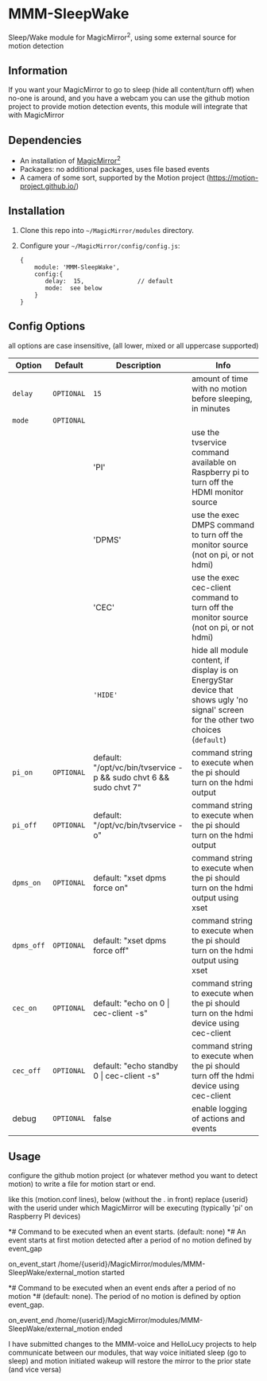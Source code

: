 # MMM-SleepWake

Sleep/Wake module for MagicMirror<sup>2</sup>, using some external source for motion detection

## Information

If you want your MagicMirror to go to sleep (hide all content/turn off) when no-one is around, and you have a webcam
you can use the github motion project to provide motion detection events, this module will integrate that with MagicMirror


## Dependencies

* An installation of [MagicMirror<sup>2</sup>](https://github.com/MichMich/MagicMirror)
* Packages: no additional packages, uses file based events
* A camera of some sort, supported by the Motion project (https://motion-project.github.io/)


## Installation

1. Clone this repo into `~/MagicMirror/modules` directory.

1. Configure your `~/MagicMirror/config/config.js`:

    ```
    {
        module: 'MMM-SleepWake',
        config:{
           delay:  15,               // default
           mode:  see below
        }
    }
    ```

## Config Options

all options are case insensitive, (all lower, mixed or all uppercase supported)

| **Option** | **Default** | **Description** | **Info**
| --- | --- | --- | --- |
| `delay` | `OPTIONAL` | `15` | amount of time with no motion before sleeping, in minutes|
| `mode` | `OPTIONAL` | |
|        |          |'PI' |  use the tvservice command available on Raspberry pi to turn off the HDMI monitor source
|  |  | 'DPMS' |  use the exec DMPS command to turn off the monitor source (not on pi, or not hdmi)
|  |  | 'CEC' |  use the exec cec-client command to turn off the monitor source (not on pi, or not hdmi)
|  |  | `'HIDE'` |  hide all module content, if display is on EnergyStar device that shows ugly 'no signal' screen for the other two choices (`default`)
| `pi_on` | `OPTIONAL`|default: "/opt/vc/bin/tvservice -p && sudo chvt 6 && sudo chvt 7" | command string to execute when the pi should turn on the hdmi output|
| `pi_off`| `OPTIONAL` |default: "/opt/vc/bin/tvservice -o"|command string to execute when the pi should turn on the hdmi output|
|`dpms_on`|`OPTIONAL`| default: "xset dpms force on" |command string to execute when the pi should turn on the hdmi output using xset|
|`dpms_off`|`OPTIONAL`| default: "xset dpms force off" |command string to execute when the pi should turn on the hdmi output using xset|
|`cec_on`|`OPTIONAL`| default: "echo on 0 \| cec-client -s" |command string to execute when the pi should turn on the hdmi device using cec-client|
|`cec_off`|`OPTIONAL`| default: "echo standby 0 \| cec-client -s" |command string to execute when the pi should turn off the hdmi device using cec-client|
| debug | `OPTIONAL`| false| enable logging of actions and events |

## Usage

configure the github motion project (or whatever method you want to detect motion) to write a file for motion start or end.

like this (motion.conf lines), below (without the . in front) replace {userid} with the userid under which MagicMirror will be executing (typically 'pi' on Raspberry PI devices)

*# Command to be executed when an event starts. (default: none)
*# An event starts at first motion detected after a period of no motion defined by event_gap

 on_event_start /home/{userid}/MagicMirror/modules/MMM-SleepWake/external_motion started

*# Command to be executed when an event ends after a period of no motion
*# (default: none). The period of no motion is defined by option event_gap.

 on_event_end /home/{userid}/MagicMirror/modules/MMM-SleepWake/external_motion ended

I have submitted changes to the MMM-voice and HelloLucy projects to help communicate between our modules,
that way voice initiated sleep (go to sleep) and motion initiated wakeup will restore the mirror to the prior state (and vice versa)
